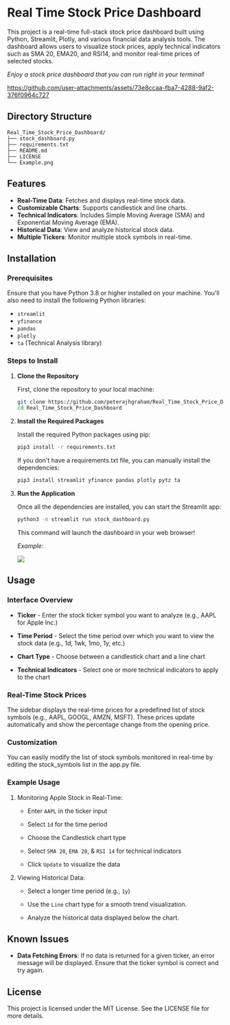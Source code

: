 # Real Time Stock Price Dashboard

This project is a real-time full-stack stock price dashboard built using Python, Streamlit, Plotly, and various financial data analysis tools. The dashboard allows users to visualize stock prices, apply technical indicators such as SMA 20, EMA20, and RSI14, and monitor real-time prices of selected stocks.

*Enjoy a stock price dashboard that you can run right in your terminal*!

https://github.com/user-attachments/assets/73e8ccaa-fba7-4288-9af2-376f0964c727

## Directory Structure

```
Real_Time_Stock_Price_Dashboard/
├── stock_dashboard.py
├── requirements.txt
├── README.md
├── LICENSE
└── Example.png
```

## Features

- **Real-Time Data**: Fetches and displays real-time stock data.
- **Customizable Charts**: Supports candlestick and line charts.
- **Technical Indicators**: Includes Simple Moving Average (SMA) and Exponential Moving Average (EMA).
- **Historical Data**: View and analyze historical stock data.
- **Multiple Tickers**: Monitor multiple stock symbols in real-time.

## Installation

### Prerequisites

Ensure that you have Python 3.8 or higher installed on your machine. You'll also need to install the following Python libraries:

- `streamlit`
- `yfinance`
- `pandas`
- `plotly`
- `ta` (Technical Analysis library)

### Steps to Install

1. **Clone the Repository**

   First, clone the repository to your local machine:
   ```bash
   git clone https://github.com/peterajhgraham/Real_Time_Stock_Price_Dashboard.git
   cd Real_Time_Stock_Price_Dashboard

3. **Install the Required Packages**

   Install the required Python packages using pip:
   ```bash
   pip3 install -r requirements.txt
   ```

   If you don't have a requirements.txt file, you can manually install the dependencies:
   ```bash
   pip3 install streamlit yfinance pandas plotly pytz ta
   ```

3. **Run the Application**

   Once all the dependencies are installed, you can start the Streamlit app:
   ```bash
   python3 -m streamlit run stock_dashboard.py
   ```
   This command will launch the dashboard in your web browser!

   *Example*:

   <img src='Example.png'>

## Usage
### Interface Overview

* **Ticker** - Enter the stock ticker symbol you want to analyze (e.g., AAPL for Apple Inc.)

* **Time Period** - Select the time period over which you want to view the stock data (e.g., 1d, 1wk, 1mo, 1y, etc.)

* **Chart Type** - Choose between a candlestick chart and a line chart

* **Technical Indicators** - Select one or more technical indicators to apply to the chart

### Real-Time Stock Prices

The sidebar displays the real-time prices for a predefined list of stock symbols (e.g., AAPL, GOOGL, AMZN, MSFT). These prices update automatically and show the percentage change from the opening price.

### Customization

You can easily modify the list of stock symbols monitored in real-time by editing the stock_symbols list in the app.py file.

### Example Usage

1. Monitoring Apple Stock in Real-Time:

    * Enter `AAPL` in the ticker input

    * Select `1d` for the time period

    * Choose the Candlestick chart type

    * Select `SMA 20`, `EMA 20`, & `RSI 14` for technical indicators

    * Click `Update` to visualize the data

2. Viewing Historical Data:

    * Select a longer time period (e.g., `1y`)

    * Use the `Line` chart type for a smooth trend visualization.

    * Analyze the historical data displayed below the chart.

## Known Issues

  * **Data Fetching Errors**: If no data is returned for a given ticker, an error message will be displayed. Ensure that the ticker symbol is correct and try again.

## License

This project is licensed under the MIT License. See the LICENSE file for more details.
